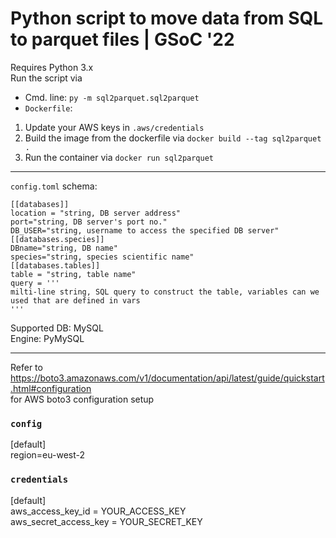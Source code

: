 # Python script to move data from SQL to parquet files | GSoC '22

Requires Python 3.x  
Run the script via  
- Cmd. line: `py -m sql2parquet.sql2parquet`
- `Dockerfile`:
1. Update your AWS keys in `.aws/credentials`
2. Build the image from the dockerfile via `docker build --tag sql2parquet .`
3. Run the container via `docker run sql2parquet`

---

`config.toml` schema:
```
[[databases]]
location = "string, DB server address"
port="string, DB server's port no."
DB_USER="string, username to access the specified DB server"
[[databases.species]]
DBname="string, DB name"
species="string, species scientific name"
[[databases.tables]]
table = "string, table name"
query = '''
milti-line string, SQL query to construct the table, variables can we used that are defined in vars
'''
```

Supported DB: MySQL  
Engine: PyMySQL

---

Refer to https://boto3.amazonaws.com/v1/documentation/api/latest/guide/quickstart.html#configuration  
for AWS boto3 configuration setup

### `config`
[default]  
region=eu-west-2

### `credentials`
[default]  
aws_access_key_id = YOUR_ACCESS_KEY  
aws_secret_access_key = YOUR_SECRET_KEY
